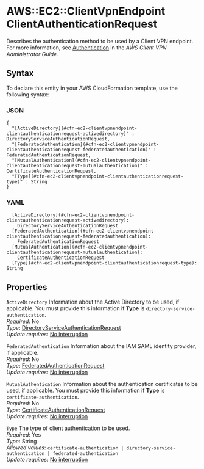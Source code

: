 # AWS::EC2::ClientVpnEndpoint ClientAuthenticationRequest<a name="aws-properties-ec2-clientvpnendpoint-clientauthenticationrequest"></a>

Describes the authentication method to be used by a Client VPN endpoint\. For more information, see [Authentication](https://docs.aws.amazon.com/vpn/latest/clientvpn-admin/authentication-authrization.html#client-authentication) in the *AWS Client VPN Administrator Guide*\.

## Syntax<a name="aws-properties-ec2-clientvpnendpoint-clientauthenticationrequest-syntax"></a>

To declare this entity in your AWS CloudFormation template, use the following syntax:

### JSON<a name="aws-properties-ec2-clientvpnendpoint-clientauthenticationrequest-syntax.json"></a>

```
{
  "[ActiveDirectory](#cfn-ec2-clientvpnendpoint-clientauthenticationrequest-activedirectory)" : DirectoryServiceAuthenticationRequest,
  "[FederatedAuthentication](#cfn-ec2-clientvpnendpoint-clientauthenticationrequest-federatedauthentication)" : FederatedAuthenticationRequest,
  "[MutualAuthentication](#cfn-ec2-clientvpnendpoint-clientauthenticationrequest-mutualauthentication)" : CertificateAuthenticationRequest,
  "[Type](#cfn-ec2-clientvpnendpoint-clientauthenticationrequest-type)" : String
}
```

### YAML<a name="aws-properties-ec2-clientvpnendpoint-clientauthenticationrequest-syntax.yaml"></a>

```
  [ActiveDirectory](#cfn-ec2-clientvpnendpoint-clientauthenticationrequest-activedirectory): 
    DirectoryServiceAuthenticationRequest
  [FederatedAuthentication](#cfn-ec2-clientvpnendpoint-clientauthenticationrequest-federatedauthentication): 
    FederatedAuthenticationRequest
  [MutualAuthentication](#cfn-ec2-clientvpnendpoint-clientauthenticationrequest-mutualauthentication): 
    CertificateAuthenticationRequest
  [Type](#cfn-ec2-clientvpnendpoint-clientauthenticationrequest-type): String
```

## Properties<a name="aws-properties-ec2-clientvpnendpoint-clientauthenticationrequest-properties"></a>

`ActiveDirectory`  <a name="cfn-ec2-clientvpnendpoint-clientauthenticationrequest-activedirectory"></a>
Information about the Active Directory to be used, if applicable\. You must provide this information if **Type** is `directory-service-authentication`\.  
*Required*: No  
*Type*: [DirectoryServiceAuthenticationRequest](aws-properties-ec2-clientvpnendpoint-directoryserviceauthenticationrequest.md)  
*Update requires*: [No interruption](https://docs.aws.amazon.com/AWSCloudFormation/latest/UserGuide/using-cfn-updating-stacks-update-behaviors.html#update-no-interrupt)

`FederatedAuthentication`  <a name="cfn-ec2-clientvpnendpoint-clientauthenticationrequest-federatedauthentication"></a>
Information about the IAM SAML identity provider, if applicable\.  
*Required*: No  
*Type*: [FederatedAuthenticationRequest](aws-properties-ec2-clientvpnendpoint-federatedauthenticationrequest.md)  
*Update requires*: [No interruption](https://docs.aws.amazon.com/AWSCloudFormation/latest/UserGuide/using-cfn-updating-stacks-update-behaviors.html#update-no-interrupt)

`MutualAuthentication`  <a name="cfn-ec2-clientvpnendpoint-clientauthenticationrequest-mutualauthentication"></a>
Information about the authentication certificates to be used, if applicable\. You must provide this information if **Type** is `certificate-authentication`\.  
*Required*: No  
*Type*: [CertificateAuthenticationRequest](aws-properties-ec2-clientvpnendpoint-certificateauthenticationrequest.md)  
*Update requires*: [No interruption](https://docs.aws.amazon.com/AWSCloudFormation/latest/UserGuide/using-cfn-updating-stacks-update-behaviors.html#update-no-interrupt)

`Type`  <a name="cfn-ec2-clientvpnendpoint-clientauthenticationrequest-type"></a>
The type of client authentication to be used\.  
*Required*: Yes  
*Type*: String  
*Allowed values*: `certificate-authentication | directory-service-authentication | federated-authentication`  
*Update requires*: [No interruption](https://docs.aws.amazon.com/AWSCloudFormation/latest/UserGuide/using-cfn-updating-stacks-update-behaviors.html#update-no-interrupt)